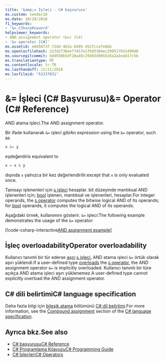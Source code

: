 ```yaml
---
title: '&amp;= İşleci - C# başvurusu'
ms.custom: seodec18
ms.date: 10/29/2018
f1_keywords:
- '&=_CSharpKeyword'
helpviewer_keywords:
- AND assignment operator (&=) [C#]
- '&= operator [C#]'
ms.assetid: e8d58f3f-72dd-4b5a-b995-452fcce7e6bb
ms.openlocfilehash: 223d2f30ee77457e1f9d5304ec299517932499d0
ms.sourcegitcommit: bdd930b5df20a45c29483d905526a2a3e4d17c5b
ms.translationtype: MT
ms.contentlocale: tr-TR
ms.lasthandoff: 12/11/2018
ms.locfileid: "53237031"
---
```

# <a name="amp-operator-c-reference"></a><span data-ttu-id="269f6-102">&amp;= İşleci (C# Başvurusu)</span><span class="sxs-lookup"><span data-stu-id="269f6-102">&amp;= Operator (C# Reference)</span></span>

<span data-ttu-id="269f6-103">AND atama işleci.</span><span class="sxs-lookup"><span data-stu-id="269f6-103">The AND assignment operator.</span></span>

<span data-ttu-id="269f6-104">Bir ifade kullanarak `&=` işleci gibi</span><span class="sxs-lookup"><span data-stu-id="269f6-104">An expression using the `&=` operator, such as</span></span>

```csharp
x &= y
```

<span data-ttu-id="269f6-105">eşdeğerdir</span><span class="sxs-lookup"><span data-stu-id="269f6-105">is equivalent to</span></span>

```csharp
x = x & y
```

<span data-ttu-id="269f6-106">dışında `x` yalnızca bir kez değerlendirilir.</span><span class="sxs-lookup"><span data-stu-id="269f6-106">except that `x` is only evaluated once.</span></span>

<span data-ttu-id="269f6-107">Tamsayı işlenenleri için [ `&` işleci](and-operator.md) hesaplar. bit düzeyinde mantıksal AND işlenenleri için; [bool](../keywords/bool.md) işlenen, mantıksal ve işlenenleri, hesaplar.</span><span class="sxs-lookup"><span data-stu-id="269f6-107">For integer operands, the [`&` operator](and-operator.md) computes the bitwise logical AND of its operands; for [bool](../keywords/bool.md) operands, it computes the logical AND of its operands.</span></span>

<span data-ttu-id="269f6-108">Aşağıdaki örnek, kullanımını gösterir. `&=` işleci:</span><span class="sxs-lookup"><span data-stu-id="269f6-108">The following example demonstrates the usage of the `&=` operator:</span></span>

[!code-csharp-interactive[AND assignment example](~/samples/snippets/csharp/language-reference/operators/AndOperatorExamples.cs#AndAssignmentExample)]

## <a name="operator-overloadability"></a><span data-ttu-id="269f6-109">İşleç overloadability</span><span class="sxs-lookup"><span data-stu-id="269f6-109">Operator overloadability</span></span>

<span data-ttu-id="269f6-110">Kullanıcı tanımlı bir tür ederse [aşırı](../keywords/operator.md) [ `&` işleci](and-operator.md), AND atama işleci `&=` örtük olarak aşırı yüklendi.</span><span class="sxs-lookup"><span data-stu-id="269f6-110">If a user-defined type [overloads](../keywords/operator.md) the [`&` operator](and-operator.md), the AND assignment operator `&=` is implicitly overloaded.</span></span> <span data-ttu-id="269f6-111">Kullanıcı tanımlı bir türe açıkça AND atama işleci aşırı yüklenemez.</span><span class="sxs-lookup"><span data-stu-id="269f6-111">A user-defined type cannot explicitly overload the AND assignment operator.</span></span>

## <a name="c-language-specification"></a><span data-ttu-id="269f6-112">C# dili belirtimi</span><span class="sxs-lookup"><span data-stu-id="269f6-112">C# language specification</span></span>

<span data-ttu-id="269f6-113">Daha fazla bilgi için [bileşik atama](~/_csharplang/spec/expressions.md#compound-assignment) bölümünü [ C# dil belirtimi](../language-specification/index.md).</span><span class="sxs-lookup"><span data-stu-id="269f6-113">For more information, see the [Compound assignment](~/_csharplang/spec/expressions.md#compound-assignment) section of the [C# language specification](../language-specification/index.md).</span></span>

## <a name="see-also"></a><span data-ttu-id="269f6-114">Ayrıca bkz.</span><span class="sxs-lookup"><span data-stu-id="269f6-114">See also</span></span>

- [<span data-ttu-id="269f6-115">C# başvurusu</span><span class="sxs-lookup"><span data-stu-id="269f6-115">C# Reference</span></span>](../index.md)
- [<span data-ttu-id="269f6-116">C# Programlama Kılavuzu</span><span class="sxs-lookup"><span data-stu-id="269f6-116">C# Programming Guide</span></span>](../../programming-guide/index.md)
- [<span data-ttu-id="269f6-117">C# İşleçleri</span><span class="sxs-lookup"><span data-stu-id="269f6-117">C# Operators</span></span>](index.md)
